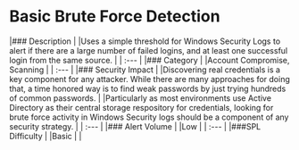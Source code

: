 # Basic Brute Force Detection

|### Description |
|Uses a simple threshold for Windows Security Logs to alert if there are a large number of failed logins, and at least one successful login from the same source. |
| :--- |
|### Category |
|Account Compromise, Scanning |
| :--- |
|### Security Impact |
|Discovering real credentials is a key component for any attacker. While there are many approaches for doing that, a time honored way is to find weak passwords by just trying hundreds of common passwords. |
|Particularly as most environments use Active Directory as their central storage respository for credentials, looking for brute force activity in Windows Security logs should be a component of any security strategy. |
| :--- |
|### Alert Volume |
|Low |
| :--- |
|###SPL Difficulty |
|Basic |
|
